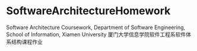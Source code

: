 # SoftwareArchitectureHomework
Software Architecture Coursework, Department of Software Engineering, School of Information, Xiamen University
厦门大学信息学院软件工程系软件体系结构课程作业
